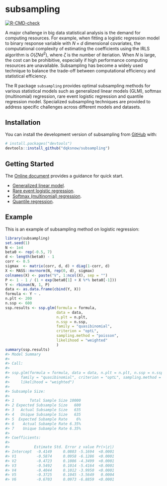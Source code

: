
<!-- README.md is generated from README.Rmd. Please edit that file -->

# subsampling

<!-- badges: start -->

[![R-CMD-check](https://github.com/dqksnow/subsampling/actions/workflows/R-CMD-check.yaml/badge.svg)](https://github.com/dqksnow/subsampling/actions/workflows/R-CMD-check.yaml)
<!-- badges: end -->

A major challenge in big data statistical analysis is the demand for
computing resources. For example, when fitting a logistic regression
model to binary response variable with $N \times d$ dimensional
covariates, the computational complexity of estimating the coefficients
using the IRLS algorithm is $O(\zeta N d^2)$, where $\zeta$ is the
number of iteriation. When $N$ is large, the cost can be prohibitive,
especially if high performance computing resources are unavailable.
Subsampling has become a widely used technique to balance the trade-off
between computational efficiency and statistical efficiency.

The R package `subsampling` provides optimal subsampling methods for
various statistical models such as generalized linear models (GLM),
softmax (multinomial) regression, rare event logistic regression and
quantile regression model. Specialized subsampling techniques are
provided to address specific challenges across different models and
datasets.

## Installation

You can install the development version of subsampling from
[GitHub](https://github.com/) with:

``` r
# install.packages("devtools")
devtools::install_github("dqksnow/subsampling")
```

## Getting Started

The [Online document](https://dqksnow.github.io/subsampling/) provides a
guidance for quick start.

- [Generalized linear
  model](https://dqksnow.github.io/subsampling/articles/ssp-logit.html).
- [Rare event logistic
  regression](https://dqksnow.github.io/subsampling/articles/ssp-relogit.html).
- [Softmax (multinomial)
  regression](https://dqksnow.github.io/subsampling/articles/ssp-softmax.html).
- [Quantile
  regression](https://dqksnow.github.io/subsampling/articles/ssp-quantreg.html).

## Example

This is an example of subsampling method on logistic regression:

``` r
library(subsampling)
set.seed(1)
N <- 1e4
beta0 <- rep(-0.5, 7)
d <- length(beta0) - 1
corr <- 0.5
sigmax  <- matrix(corr, d, d) + diag(1-corr, d)
X <- MASS::mvrnorm(N, rep(0, d), sigmax)
colnames(X) <- paste("V", 1:ncol(X), sep = "")
P <- 1 - 1 / (1 + exp(beta0[1] + X %*% beta0[-1]))
Y <- rbinom(N, 1, P)
data <- as.data.frame(cbind(Y, X))
formula <- Y ~ .
n.plt <- 200
n.ssp <- 600
ssp.results <- ssp.glm(formula = formula,
                       data = data,
                       n.plt = n.plt,
                       n.ssp = n.ssp,
                       family = "quasibinomial",
                       criterion = "optL",
                       sampling.method = "poisson",
                       likelihood = "weighted"
                       )
summary(ssp.results)
#> Model Summary
#> 
#> Call:
#> 
#> ssp.glm(formula = formula, data = data, n.plt = n.plt, n.ssp = n.ssp, 
#>     family = "quasibinomial", criterion = "optL", sampling.method = "poisson", 
#>     likelihood = "weighted")
#> 
#> Subsample Size:
#>                                
#> 1       Total Sample Size 10000
#> 2 Expected Subsample Size   600
#> 3   Actual Subsample Size   635
#> 4   Unique Subsample Size   635
#> 5  Expected Subample Rate    6%
#> 6    Actual Subample Rate 6.35%
#> 7    Unique Subample Rate 6.35%
#> 
#> Coefficients:
#> 
#>           Estimate Std. Error z value Pr(>|z|)
#> Intercept  -0.4149     0.0803 -5.1694  <0.0001
#> V1         -0.5874     0.0958 -6.1286  <0.0001
#> V2         -0.4723     0.1086 -4.3499  <0.0001
#> V3         -0.5492     0.1014 -5.4164  <0.0001
#> V4         -0.4044     0.1012 -3.9950  <0.0001
#> V5         -0.3725     0.1045 -3.5649   0.0004
#> V6         -0.6703     0.0973 -6.8859  <0.0001
```
